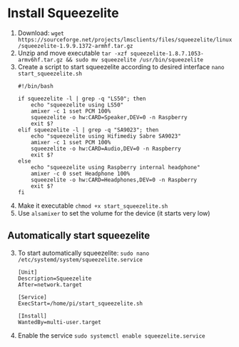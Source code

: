 

# Install Squeezelite
1. Download: `wget https://sourceforge.net/projects/lmsclients/files/squeezelite/linux/squeezelite-1.9.9.1372-armhf.tar.gz`
1. Unzip and move executable `tar -xzf squeezelite-1.8.7.1053-armv6hf.tar.gz && sudo mv squeezelite /usr/bin/squeezelite`
1. Create a script to start squeezelite according to desired interface `nano start_squeezelite.sh`
    ```
    #!/bin/bash

    if squeezelite -l | grep -q "LS50"; then
        echo "squeezelite using LS50"
        amixer -c 1 sset PCM 100%
        squeezelite -o hw:CARD=Speaker,DEV=0 -n Raspberry
        exit $?
    elif squeezelite -l | grep -q "SA9023"; then
        echo "squeezelite using Hifimediy Sabre SA9023"
        amixer -c 1 sset PCM 100%
        squeezelite -o hw:CARD=Audio,DEV=0 -n Raspberry
        exit $?
    else
        echo "squeezelite using Raspberry internal headphone"
        amixer -c 0 sset Headphone 100%
        squeezelite -o hw:CARD=Headphones,DEV=0 -n Raspberry
        exit $?
    fi
    ```
1. Make it executable `chmod +x start_squeezelite.sh`
1. Use `alsamixer` to set the volume for the device (it starts very low)

## Automatically start squeezelite
3. To start automatically squeezelite: `sudo nano /etc/systemd/system/squeezelite.service`
    ```
    [Unit]
    Description=Squeezelite
    After=network.target

    [Service]
    ExecStart=/home/pi/start_squeezelite.sh

    [Install]
    WantedBy=multi-user.target
    ```
1. Enable the service `sudo systemctl enable squeezelite.service`


